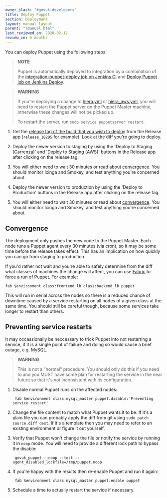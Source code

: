 ```yaml
---
owner_slack: "#govuk-developers"
title: Deploy Puppet
section: Deployment
layout: manual_layout
parent: "/manual.html"
last_reviewed_on: 2020-02-12
review_in: 6 months
---
```


You can deploy Puppet using the following steps:

> **NOTE**
>
> Puppet is automatically deployed to integration by a combination of the [integration-puppet-deploy job on Jenkins CI](https://ci-deploy.integration.publishing.service.gov.uk/job/Deploy_Puppet/) and [Deploy Puppet job on Jenkins Deploy](https://deploy.integration.publishing.service.gov.uk/job/Deploy_Puppet/).

> **WARNING**
>
> If you're deploying a change to [hiera.yml](https://github.com/alphagov/govuk-puppet/blob/master/hiera.yml) or [hiera_aws.yml](https://github.com/alphagov/govuk-puppet/blob/master/hiera_aws.yml), you will need to restart the Puppet server on the Puppet Master machine, otherwise these changes will not be picked up.
>
> To restart the server, run `sudo service puppetserver restart`.

1. Get the [release tag of the build that you wish to deploy][tag] from the Release
   app (`release_18295` for example). Look at the diff you're going to deploy.

2. Deploy the newer version to staging by using the 'Deploy to Staging (Carrenza)'
   and 'Deploy to Staging (AWS)' buttons in the Release app after clicking on the release
   tag.

3. You will either need to wait 30 minutes or read about [convergence](#convergence).
   You should monitor Icinga and Smokey, and test anything you're concerned about.

4. Deploy the newer version to production by using the 'Deploy to Production' buttons in
   the Release app after clicking on the release tag.

5. You will either need to wait 30 minutes or read about [convergence](#convergence).
   You should monitor Icinga and Smokey, and test anything you're concerned about.

[tag]: https://release.publishing.service.gov.uk/applications/puppet

## Convergence

The deployment only pushes the new code to the Puppet Master. Each node
runs a Puppet agent every 30 minutes (via cron), so it may be some time
before the release takes effect. This has an implication on how
quickly you can go from staging to production.

If you'd rather not wait and you're able to safely determine from the
diff what classes of machines the change will affect, you can use
[Fabric](https://github.com/alphagov/fabric-scripts) to force a run of
Puppet. For example:

    fab $environment class:frontend_lb class:backend_lb puppet

This will run in serial across the nodes so there is a reduced chance of
downtime caused by a service restarting on all nodes of a given
class at the same time. You should still be careful though, because
some services take longer to restart than others.

## Preventing service restarts

It may occassionally be neccessary to trick Puppet into not restarting a
service, if it is a single point of failure and doing so would cause a
brief outage, e.g. MySQL.

> **WARNING**
>
> This is not a "normal" procedure. You should only do this if you need
> to and you MUST have some plan for restarting the service in the near
> future so that it's not inconsistent with its configuration.

1. Disable normal Puppet runs on the affected nodes:

        fab $environment class:mysql_master puppet.disable:'Preventing service restart'

2. Change the file content to match what Puppet wants it to be. If it's
   a plain file you can probably apply the diff from git using
   `sudo patch source.diff dest`. If it's a template then you may need
   to refer to an existing environment or figure it out yourself.
3. Verify that Puppet won't change the file or notify the service by
   running it in `noop` mode. You will need to provide a different lock
   path to bypass the disable:

        govuk_puppet --noop --test --agent_disabled_lockfile=/tmp/puppet.noop

4. If you're happy with the results then re-enable Puppet and run it
   again:

        fab $environment class:mysql_master puppet.enable puppet

5. Schedule a time to actually restart the service if necessary.
